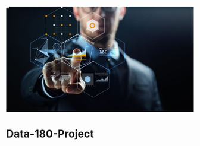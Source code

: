 ![image](https://github.com/grantzyr/Data-180-Project/blob/README-edit/What_is_a_Data_Scientist.jpg)
# Data-180-Project

